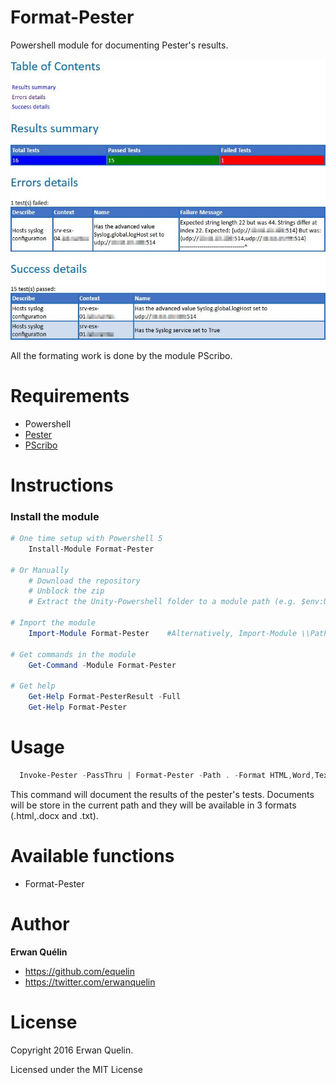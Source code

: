 # Format-Pester
Powershell module for documenting Pester's results.

![](./img/Format-Pester.jpg)

All the formating work is done by the module PScribo.

# Requirements

- Powershell
- [Pester](https://github.com/pester/Pester) 
- [PScribo](https://github.com/iainbrighton/PScribo)

# Instructions
### Install the module
```powershell
# One time setup with Powershell 5
    Install-Module Format-Pester

# Or Manually
    # Download the repository
    # Unblock the zip
    # Extract the Unity-Powershell folder to a module path (e.g. $env:USERPROFILE\Documents\WindowsPowerShell\Modules\)
        
# Import the module
    Import-Module Format-Pester    #Alternatively, Import-Module \\Path\To\Format-Pester

# Get commands in the module
    Get-Command -Module Format-Pester

# Get help
    Get-Help Format-PesterResult -Full
    Get-Help Format-Pester
```

# Usage

```PowerShell
  Invoke-Pester -PassThru | Format-Pester -Path . -Format HTML,Word,Text
```

This command will document the results of the pester's tests. Documents will be store in the current path and they will be available in 3 formats (.html,.docx and .txt).

# Available functions

- Format-Pester

# Author

**Erwan Quélin**
- <https://github.com/equelin>
- <https://twitter.com/erwanquelin>

# License

Copyright 2016 Erwan Quelin.

Licensed under the MIT License